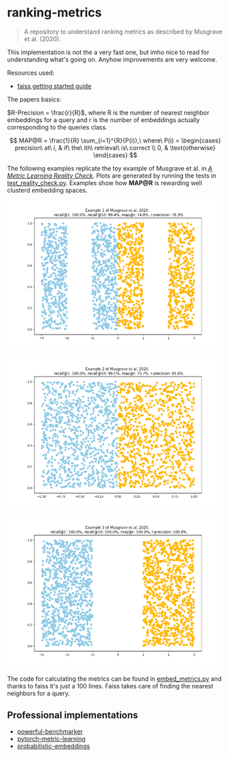 # ranking-metrics

> A repository to understand ranking metrics as described by Musgrave et al. (2020).

This implementation is not the a very fast one, but imho nice to read for 
understanding what's going on. Anyhow improvements are very welcome.

Resources used:
* [faiss getting started guide](https://github.com/facebookresearch/faiss/wiki/Getting-started)

The papers basics:

$R-Precision = \frac{r}{R}$, where R is the number of nearest neighbor embeddings for a query
and r is the number of embeddings actually corresponding to the queries class.

$$ MAP@R = \frac{1}{R} \sum_{i=1}^{R}{P(i)},\ where\ P(i) = \begin{cases} precision\ at\ i, & if\ the\ ith\ retrieval\ is\ correct \\
 0, & \text{otherwise} \end{cases} $$


The following examples replicate the toy example of Musgrave et al. in 
[*A Metric Learning Reality Check*](https://arxiv.org/abs/2003.08505). 
Plots are generated by running the tests in 
[test_reality_check.py](tests/test_reality_check.py). Examples show how **MAP@R** 
is rewarding well clusterd embedding spaces. 

![Example 1](figures/reality_check_example1.png)

![Example 2](figures/reality_check_example2.png)

![Example 3](figures/reality_check_example3.png)

The code for calculating the metrics can be found in 
[embed_metrics.py](src/ranking_metrics/embed_metrics.py) and thanks to faiss it's 
just a 100 lines. Faiss takes care of finding the nearest neighbors for a query.

## Professional implementations 

* [powerful-benchmarker](https://github.com/KevinMusgrave/powerful-benchmarker)
* [pytorch-metric-learning](https://github.com/KevinMusgrave/pytorch-metric-learning)
* [probabilistic-embeddings](https://github.com/tinkoff-ai/probabilistic-embeddings/tree/main/src/probabilistic_embeddings/metrics)
